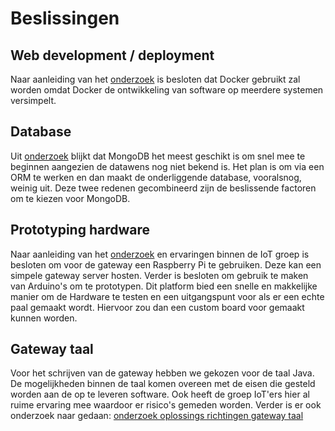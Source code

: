 # Beslissingen

## Web development / deployment
Naar aanleiding van het [onderzoek](https://github.com/HANICA-MinorMulti/nj2017-iot-dwa-BurgersZoo1/blob/docs/documentatie/onderzoeken/docker/docker.md) is besloten dat Docker gebruikt zal worden omdat Docker de ontwikkeling van software op meerdere systemen versimpelt.

## Database
Uit [onderzoek](https://github.com/HANICA-MinorMulti/nj2017-iot-dwa-BurgersZoo1/blob/master/documentatie/onderzoeken/App%20Datastore/app%20datastore.md) blijkt dat MongoDB het meest geschikt is om snel mee te beginnen aangezien de datawens nog niet bekend is.
Het plan is om via een ORM te werken en dan maakt de onderliggende database, vooralsnog, weinig uit. Deze twee redenen gecombineerd zijn de beslissende factoren om te kiezen voor MongoDB.

## Prototyping hardware
Naar aanleiding van het [onderzoek](https://github.com/HANICA-MinorMulti/nj2017-iot-dwa-BurgersZoo1/blob/master/documentatie/onderzoeken/ArduinoVsRaspberry/ArduinoVsRaspberryOnderzoek.md) en ervaringen binnen de IoT groep is besloten om voor de gateway een Raspberry Pi te gebruiken. Deze kan een simpele gateway server hosten. Verder is besloten om gebruik te maken van Arduino's om te prototypen. Dit platform bied een snelle en makkelijke manier om de Hardware te testen en een uitgangspunt voor als er een echte paal gemaakt wordt. Hiervoor zou dan een custom board voor gemaakt kunnen worden.


## Gateway taal
Voor het schrijven van de gateway hebben we gekozen voor de taal Java. De mogelijkheden binnen de taal komen overeen met de eisen die gesteld worden aan de op te leveren software. Ook heeft de groep IoT'ers hier al ruime ervaring mee waardoor er risico's gemeden worden. Verder is er ook onderzoek naar gedaan: [onderzoek oplossings richtingen gateway taal](https://github.com/HANICA-MinorMulti/nj2017-iot-dwa-BurgersZoo1/tree/docs/documentatie/onderzoeken/oplossingsRichtingenGatewayTaal)